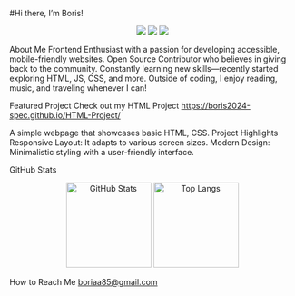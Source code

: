 #Hi there, I’m Boris!

<p align="center"> <img src="https://img.shields.io/badge/HTML-F06529?style=for-the-badge&logo=html5&logoColor=white"/> <img src="https://img.shields.io/badge/CSS-2965F1?style=for-the-badge&logo=css3&logoColor=white"/> <img src="https://img.shields.io/badge/Javascript-F7DF1E?style=for-the-badge&logo=javascript&logoColor=black"/> </p>
About Me
Frontend Enthusiast with a passion for developing accessible, mobile-friendly websites.
Open Source Contributor who believes in giving back to the community.
Constantly learning new skills—recently started exploring HTML, JS, CSS, and more.
Outside of coding, I enjoy reading, music, and traveling whenever I can!

Featured Project
Check out my HTML Project https://boris2024-spec.github.io/HTML-Project/

A simple webpage that showcases basic HTML, CSS.
Project Highlights
Responsive Layout: It adapts to various screen sizes.
Modern Design: Minimalistic styling with a user-friendly interface.

GitHub Stats
<p align="center"> <img src="https://github-readme-stats.vercel.app/api?username=boris2024-spec&show_icons=true&theme=radical" alt="GitHub Stats" height="150"/> <img src="https://github-readme-stats.vercel.app/api/top-langs/?username=boris2024-spec&layout=compact&theme=radical" alt="Top Langs" height="150"/> </p>



How to Reach Me
boriaa85@gmail.com

